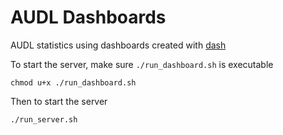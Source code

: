 # AUDL Dashboards

AUDL statistics using dashboards created with [dash](https://dash.plotly.com) 

To start the server, make sure `./run_dashboard.sh` is executable
```
chmod u+x ./run_dashboard.sh
```

Then to start the server
```
./run_server.sh
```
